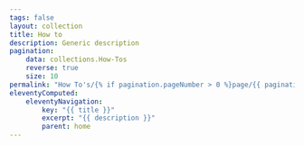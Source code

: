 ```yaml
---
tags: false
layout: collection
title: How to
description: Generic description
pagination:
    data: collections.How-Tos
    reverse: true
    size: 10
permalink: "How To's/{% if pagination.pageNumber > 0 %}page/{{ pagination.pageNumber + 1 }}{% endif %}/"
eleventyComputed:
    eleventyNavigation:
        key: "{{ title }}"
        excerpt: "{{ description }}"
        parent: home
---
```

